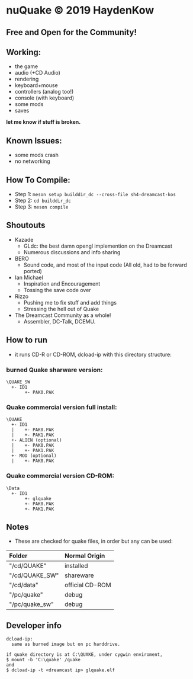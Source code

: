 # nuQuake © 2019 HaydenKow
## Free and Open for the Community!

## Working:
- the game
- audio (+CD Audio)
- rendering
- keyboard+mouse 
- controllers (analog too!)
- console (with keyboard)
- some mods
- saves

__let me know if stuff is broken.__

## Known Issues:
- some mods crash
- no networking

## How To Compile:
- Step 1:
```meson setup builddir_dc --cross-file sh4-dreamcast-kos```
- Step 2:
```cd builddir_dc```
- Step 3:
```meson compile```

## Shoutouts
- Kazade
  - GLdc: the best damn opengl implemention on the Dreamcast
  - Numerous discussions and info sharing
- BERO
  - Sound code, and most of the input code (All old, had to be forward ported)
- Ian Michael
  - Inspiration and Encouragement
  - Tossing the save code over
- Rizzo
  - Pushing me to fix stuff and add things
  - Stressing the hell out of Quake
- The Dreamcast Community as a whole!
  - Assembler, DC-Talk, DCEMU. 



## How to run
- it runs CD-R or CD-ROM, dcload-ip with this directory structure:

### burned Quake sharware version:
```
\QUAKE_SW
  +- ID1
       +- PAK0.PAK
```

### Quake commercial version full install:
```
\QUAKE
  +- ID1
  |    +- PAK0.PAK
  |    +- PAK1.PAK
  +- ALIEN (optional)
  |    +- PAK0.PAK
  |    +- PAK1.PAK
  +- MOD (optional)
  |    +- PAK0.PAK
```

### Quake commercial version CD-ROM:
```
\Data
  +- ID1
       +- glquake
       +- PAK0.PAK
       +- PAK1.PAK
```

## Notes
- These are checked for quake files, in order but any can be used:

| Folder         | Normal Origin   |
| :------------- | :-------------- |
| "/cd/QUAKE"    | installed       |
| "/cd/QUAKE_SW" | shareware       |
| "/cd/data"     | official CD-ROM |
| "/pc/quake"    | debug           |
| "/pc/quake_sw" | debug           |

## Developer info
```
dcload-ip:
  same as burned image but on pc harddrive.

if quake directory is at C:\QUAKE, under cygwin enviroment, 
$ mount -b 'C:\quake' /quake
and
$ dcload-ip -t <dreamcast ip> glquake.elf
```
